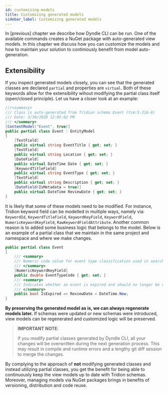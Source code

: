 ```yaml
---
id: customizing-models
title: Customizing generated models
sidebar_label: Customizing generated models
---
```


In [previous] chapter we describe how Dyndle CLI can be run. One of the available commands creates a NuGet package with auto-generated view models. In this chapter we discuss how you can customize the models and how to maintain your solution to continiously benefit from model auto-generation.

## Extensibility

If you inspect generated models closely, you can see that the generated classes are declared `partial` and properties are `virtual`. Both of these keywords allow for the extensibility wihout modifying the partial class itself (open/closed principle). Let us have a closer look at an example:

```c#
///<summary>
/// Class is auto-generated from Tridion schema Event (tcm:5-216-8)
/// Date: 3/30/2020 12:05:02 PM
/// </summary>
[ContentModel("Event", true)]
public partial class Event : EntityModel
{
    [TextField]
    public virtual string EventTitle { get; set; }
    [TextField]
    public virtual string Location { get; set; }
    [DateField]
    public virtual DateTime Date { get; set; }
    [KeywordTitleField]
    public virtual string EventType { get; set; }
    [TextField]
    public virtual string Description { get; set; }
    [DateField(IsMetadata = true)]
    public virtual DateTime ReviewDate { get; set; }
}
```

It is likely that some of these models need to be modified. For instance, Tridion keyword field can be modelled in multiple ways, namely via: `KeywordId`, `KeywordTitleField`, `KeywordKeyField`, `KeywordField`, `NumericKeywordKeyField`, `RawKeywordFieldAttribute`. Another common reason is to added some business logic that belongs to the model. Below is an example of a partial class that we maintain in the same project and namespace and where we make changes.

```c#
public partial class Event
{
    /// <summary>
    /// Numeric code value for event type classification used in search
    /// </summary>
    [NumericKeywordKeyField]
    public double EventTypeCode { get; set; }
    /// <summary>
    /// Indicates whether an event is expired and should no longer be displayed in search
    /// </summary>
    public bool IsExpired => ReviewDate < DateTime.Now;
}

```

**By preserving the generated model as is, we can always regenerate models later.** If schemas were updated or new schemas were introduced, view models can be regenerated and customized logic will be preserved.

> **IMPORTANT NOTE**:
>
> If you modify partial classes generated by Dyndle CLI, all your changes will be overwritten during the next generation process. This may result in compile and runtime errors and a lengthy git diff session to merge the changes.

By complying to the approach of **not** modifying generated classes and instead utilizing partial classes, you get the benefit for being able to continuously keep the view models up to date with Tridion schemas. Moreover, managing models via NuGet packages brings in benefits of versioning, distribution and code reuse.
